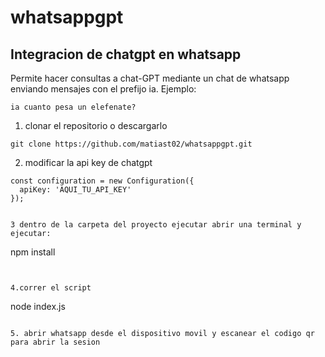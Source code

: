 # whatsappgpt

## Integracion de chatgpt en whatsapp

Permite hacer consultas a chat-GPT mediante un chat de whatsapp enviando mensajes con el prefijo ia. Ejemplo:

```
ia cuanto pesa un elefenate?
```


1. clonar el repositorio o descargarlo

```
git clone https://github.com/matiast02/whatsappgpt.git
```

2. modificar la api key de chatgpt

```
const configuration = new Configuration({
  apiKey: 'AQUI_TU_API_KEY'
});


3 dentro de la carpeta del proyecto ejecutar abrir una terminal y ejecutar:

```
npm install
```


4.correr el script
```
node index.js
```

5. abrir whatsapp desde el dispositivo movil y escanear el codigo qr para abrir la sesion


